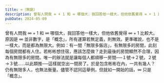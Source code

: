 ```yaml
---
title: ∞（無窮）
description: 曾有人問我 ∞ + 1 和 ∞ 哪個大，我回答他一樣大，但他依舊覺得 ∞ + 1 比較大。原因是 ∞ 並非數字，是「概念」，所有運算若無定義……
pubDate: 2024-05-09
---
```


曾有人問我 $\infty + 1$ 和 $\infty$ 哪個大，我回答他一樣大，但他依舊覺得 $\infty + 1$ 比較大。原因是 $\infty$ 並非數字，是「概念」，所有運算若無定義，則無效。更準確說，也不是一樣大，而是都為無限大。例如：有一間「無限多飯店」，有無限多的房間，此刻每個房間都有人住。若彬彬想住宿，應該怎麼做？走到最後的房間顯然不合理，因為有無限多的房間。唯一的辦法就是讓每個人都順移一房間──１號→２號，２號→３號……以此類推──這樣就空出一間房了。於是包含彬彬在內，一共有幾人？仍有無限多人，也無法衡量。儘管不認同這舉例，但就如一開始的話，$\infty$ 只是「概念」。

